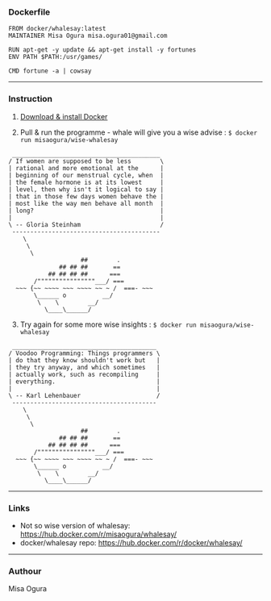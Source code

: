 ### Dockerfile
```
FROM docker/whalesay:latest
MAINTAINER Misa Ogura misa.ogura01@gmail.com

RUN apt-get -y update && apt-get install -y fortunes
ENV PATH $PATH:/usr/games/

CMD fortune -a | cowsay
```
-----
### Instruction
1. [Download & install Docker](https://docs.docker.com/engine/getstarted/step_one/#step-1-get-docker)

2. Pull & run the programme - whale will give you a wise advise : `$ docker run misaogura/wise-whalesay`
```
 _________________________________________
/ If women are supposed to be less        \
| rational and more emotional at the      |
| beginning of our menstrual cycle, when  |
| the female hormone is at its lowest     |
| level, then why isn't it logical to say |
| that in those few days women behave the |
| most like the way men behave all month  |
| long?                                   |
|                                         |
\ -- Gloria Steinham                      /
 -----------------------------------------
    \
     \
      \
                    ##        .
              ## ## ##       ==
           ## ## ## ##      ===
       /""""""""""""""""___/ ===
  ~~~ {~~ ~~~~ ~~~ ~~~~ ~~ ~ /  ===- ~~~
       \______ o          __/
        \    \        __/
          \____\______/
```

3. Try again for some more wise insights : `$ docker run misaogura/wise-whalesay`

```
 ________________________________________
/ Voodoo Programming: Things programmers \
| do that they know shouldn't work but   |
| they try anyway, and which sometimes   |
| actually work, such as recompiling     |
| everything.                            |
|                                        |
\ -- Karl Lehenbauer                     /
 ----------------------------------------
    \
     \
      \
                    ##        .
              ## ## ##       ==
           ## ## ## ##      ===
       /""""""""""""""""___/ ===
  ~~~ {~~ ~~~~ ~~~ ~~~~ ~~ ~ /  ===- ~~~
       \______ o          __/
        \    \        __/
          \____\______/
```
-----
### Links
- Not so wise version of whalesay: https://hub.docker.com/r/misaogura/whalesay/
- docker/whalesay repo: https://hub.docker.com/r/docker/whalesay/
-----
### Authour
Misa Ogura
